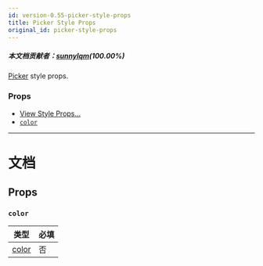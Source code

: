 ```yaml
---
id: version-0.55-picker-style-props
title: Picker Style Props
original_id: picker-style-props
---
```

##### 本文档贡献者：[sunnylqm](https://github.com/search?q=sunnylqm%40qq.com+in%3Aemail&type=Users)(100.00%)

[Picker](picker.md) style props.

### Props

* [View Style Props...](view-style-props.md)
* [`color`](picker-style-props.md#color)

---

# 文档

## Props

### `color`

| 类型              | 必填 |
| ----------------- | -------- |
| [color](color.md) | 否       |
